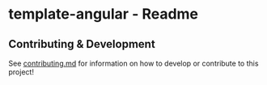 # template-angular - Readme

## Contributing & Development

See [contributing.md](docs/contributing/contributing.md) for information on how to develop or contribute to this project!

